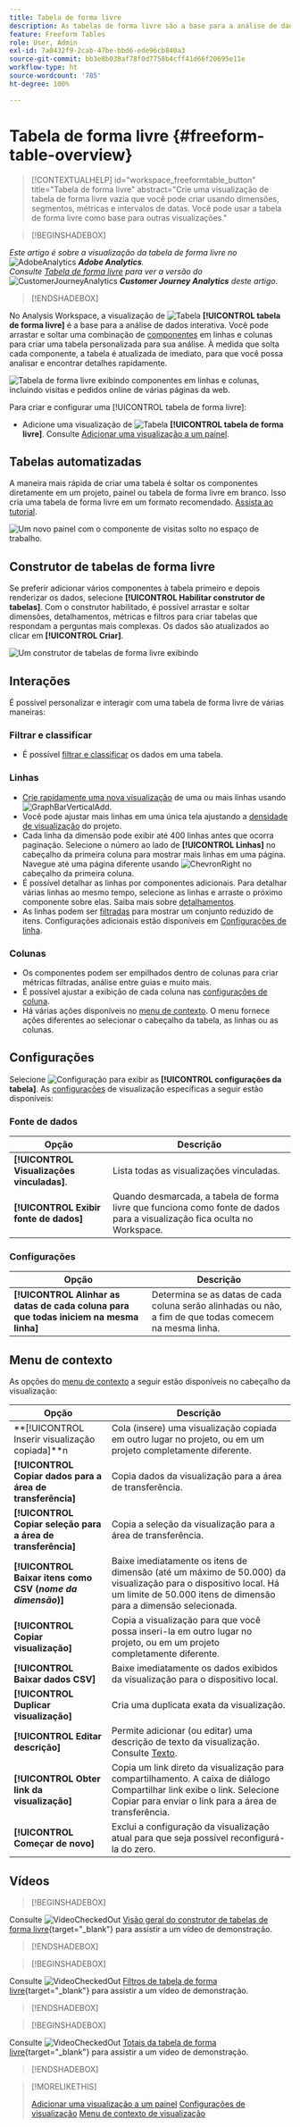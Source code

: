 ```yaml
---
title: Tabela de forma livre
description: As tabelas de forma livre são a base para a análise de dados no Workspace
feature: Freeform Tables
role: User, Admin
exl-id: 7a0432f9-2cab-47be-bbd6-ede96cb840a3
source-git-commit: bb3e8b030af78f0d7758b4cff41d66f20695e11e
workflow-type: ht
source-wordcount: '785'
ht-degree: 100%

---
```


# Tabela de forma livre {#freeform-table-overview}


<!-- markdownlint-disable MD034 -->

>[!CONTEXTUALHELP]
>id="workspace_freeformtable_button"
>title="Tabela de forma livre"
>abstract="Crie uma visualização de tabela de forma livre vazia que você pode criar usando dimensões, segmentos, métricas e intervalos de datas. Você pode usar a tabela de forma livre como base para outras visualizações."

<!-- markdownlint-enable MD034 -->


>[!BEGINSHADEBOX]

_Este artigo é sobre a visualização da tabela de forma livre no_ ![AdobeAnalytics](/help/assets/icons/AdobeAnalytics.svg) _**Adobe Analytics**._<br/>_Consulte [Tabela de forma livre](https://experienceleague.adobe.com/pt-br/docs/analytics-platform/using/cja-workspace/visualizations/freeform-table/freeform-table) para ver a versão do_ ![CustomerJourneyAnalytics](/help/assets/icons/CustomerJourneyAnalytics.svg) _**Customer Journey Analytics** deste artigo._

>[!ENDSHADEBOX]


No Analysis Workspace, a visualização de ![Tabela](/help/assets/icons/Table.svg) **[!UICONTROL tabela de forma livre]** é a base para a análise de dados interativa. Você pode arrastar e soltar uma combinação de [componentes](/help/analyze/analysis-workspace/components/analysis-workspace-components.md) em linhas e colunas para criar uma tabela personalizada para sua análise. À medida que solta cada componente, a tabela é atualizada de imediato, para que você possa analisar e encontrar detalhes rapidamente.

![Tabela de forma livre exibindo componentes em linhas e colunas, incluindo visitas e pedidos online de várias páginas da web.](assets/opening-section.png)

Para criar e configurar uma [!UICONTROL tabela de forma livre]:

* Adicione uma visualização de ![Tabela](/help/assets/icons/Table.svg) **[!UICONTROL tabela de forma livre]**. Consulte [Adicionar uma visualização a um painel](../freeform-analysis-visualizations.md#add-visualizations-to-a-panel).

## Tabelas automatizadas

A maneira mais rápida de criar uma tabela é soltar os componentes diretamente em um projeto, painel ou tabela de forma livre em branco. Isso cria uma tabela de forma livre em um formato recomendado. [Assista ao tutorial](https://experienceleague.adobe.com/pt-br/docs/analytics-learn/tutorials/analysis-workspace/building-freeform-tables/auto-build-freeform-tables-in-analysis-workspace).

![Um novo painel com o componente de visitas solto no espaço de trabalho.](assets/automated-table.png)

## Construtor de tabelas de forma livre

Se preferir adicionar vários componentes à tabela primeiro e depois renderizar os dados, selecione **[!UICONTROL Habilitar construtor de tabelas]**. Com o construtor habilitado, é possível arrastar e soltar dimensões, detalhamentos, métricas e filtros para criar tabelas que respondam a perguntas mais complexas. Os dados são atualizados ao clicar em **[!UICONTROL Criar]**.

![Um construtor de tabelas de forma livre exibindo ](assets/table-builder.png)

## Interações

É possível personalizar e interagir com uma tabela de forma livre de várias maneiras:

### Filtrar e classificar

* É possível [filtrar e classificar](filter-and-sort.md) os dados em uma tabela.

### Linhas

* [Crie rapidamente uma nova visualização](../freeform-analysis-visualizations.md#visualize) de uma ou mais linhas usando ![GraphBarVerticalAdd](/help/assets/icons/GraphBarVerticalAdd.svg).
* Você pode ajustar mais linhas em uma única tela ajustando a [densidade de visualização](/help/analyze/analysis-workspace/build-workspace-project/view-density.md) do projeto.
* Cada linha da dimensão pode exibir até 400 linhas antes que ocorra paginação. Selecione o número ao lado de **[!UICONTROL Linhas]** no cabeçalho da primeira coluna para mostrar mais linhas em uma página. Navegue até uma página diferente usando ![ChevronRight](/help/assets/icons/ChevronRight.svg) no cabeçalho da primeira coluna.
* É possível detalhar as linhas por componentes adicionais. Para detalhar várias linhas ao mesmo tempo, selecione as linhas e arraste o próximo componente sobre elas. Saiba mais sobre [detalhamentos](/help/analyze/analysis-workspace/components/dimensions/t-breakdown-fa.md).
* As linhas podem ser [filtradas](/help/analyze/analysis-workspace/visualizations/freeform-table/filter-and-sort.md) para mostrar um conjunto reduzido de itens. Configurações adicionais estão disponíveis em [Configurações de linha](/help/analyze/analysis-workspace/visualizations/freeform-table/column-row-settings/table-settings.md).

### Colunas

* Os componentes podem ser empilhados dentro de colunas para criar métricas filtradas, análise entre guias e muito mais.
* É possível ajustar a exibição de cada coluna nas [configurações de coluna](/help/analyze/analysis-workspace/visualizations/freeform-table/column-row-settings/column-settings.md).
* Há várias ações disponíveis no [menu de contexto](/help/analyze/analysis-workspace/visualizations/freeform-analysis-visualizations.md#context-menu). O menu fornece ações diferentes ao selecionar o cabeçalho da tabela, as linhas ou as colunas.


## Configurações 

Selecione ![Configuração](/help/assets/icons/Setting.svg) para exibir as **[!UICONTROL configurações da tabela]**. As [configurações](../freeform-analysis-visualizations.md#settings) de visualização específicas a seguir estão disponíveis:

### Fonte de dados

| Opção | Descrição |
|---|---|
| **[!UICONTROL Visualizações vinculadas]**. | Lista todas as visualizações vinculadas. |
| **[!UICONTROL Exibir fonte de dados]** | Quando desmarcada, a tabela de forma livre que funciona como fonte de dados para a visualização fica oculta no Workspace. |

### Configurações 

| Opção | Descrição |
|---|---|
| **[!UICONTROL Alinhar as datas de cada coluna para que todas iniciem na mesma linha]** | Determina se as datas de cada coluna serão alinhadas ou não, a fim de que todas comecem na mesma linha. |


## Menu de contexto

As opções do [menu de contexto](../freeform-analysis-visualizations.md#context-menu) a seguir estão disponíveis no cabeçalho da visualização:

| Opção | Descrição |
| --- | --- |
| **[!UICONTROL Inserir visualização copiada]**n | Cola (insere) uma visualização copiada em outro lugar no projeto, ou em um projeto completamente diferente. |
| **[!UICONTROL Copiar dados para a área de transferência]** | Copia dados da visualização para a área de transferência. |
| **[!UICONTROL Copiar seleção para a área de transferência]** | Copia a seleção da visualização para a área de transferência. |
| **[!UICONTROL Baixar itens como CSV (*nome da dimensão*)]** | Baixe imediatamente os itens de dimensão (até um máximo de 50.000) da visualização para o dispositivo local. Há um limite de 50.000 itens de dimensão para a dimensão selecionada. |
| **[!UICONTROL Copiar visualização]** | Copia a visualização para que você possa inseri-la em outro lugar no projeto, ou em um projeto completamente diferente. |
| **[!UICONTROL Baixar dados CSV]** | Baixe imediatamente os dados exibidos da visualização para o dispositivo local. |
| **[!UICONTROL Duplicar visualização]** | Cria uma duplicata exata da visualização. |
| **[!UICONTROL Editar descrição]** | Permite adicionar (ou editar) uma descrição de texto da visualização. Consulte [Texto](../text.md). |
| **[!UICONTROL Obter link da visualização]** | Copia um link direto da visualização para compartilhamento. A caixa de diálogo Compartilhar link exibe o link. Selecione Copiar para enviar o link para a área de transferência. |
| **[!UICONTROL Começar de novo]** | Exclui a configuração da visualização atual para que seja possível reconfigurá-la do zero. |



## Vídeos

>[!BEGINSHADEBOX]

Consulte ![VideoCheckedOut](/help/assets/icons/VideoCheckedOut.svg) [Visão geral do construtor de tabelas de forma livre](https://video.tv.adobe.com/v/31318?quality=12&learn=on){target="_blank"} para assistir a um vídeo de demonstração.

>[!ENDSHADEBOX]

>[!BEGINSHADEBOX]

Consulte ![VideoCheckedOut](/help/assets/icons/VideoCheckedOut.svg) [Filtros de tabela de forma livre](https://video.tv.adobe.com/v/23232?quality=12&learn=on){target="_blank"} para assistir a um vídeo de demonstração.

>[!ENDSHADEBOX]

>[!BEGINSHADEBOX]

Consulte ![VideoCheckedOut](/help/assets/icons/VideoCheckedOut.svg) [Totais da tabela de forma livre](https://video.tv.adobe.com/v/29273?quality=12&learn=on){target="_blank"} para assistir a um vídeo de demonstração.

>[!ENDSHADEBOX]


>[!MORELIKETHIS]
>
>[Adicionar uma visualização a um painel](/help/analyze/analysis-workspace/visualizations/freeform-analysis-visualizations.md#add-visualizations-to-a-panel)
>[Configurações de visualização](/help/analyze/analysis-workspace/visualizations/freeform-analysis-visualizations.md#settings)
>[Menu de contexto de visualização](/help/analyze/analysis-workspace/visualizations/freeform-analysis-visualizations.md#context-menu)
>



